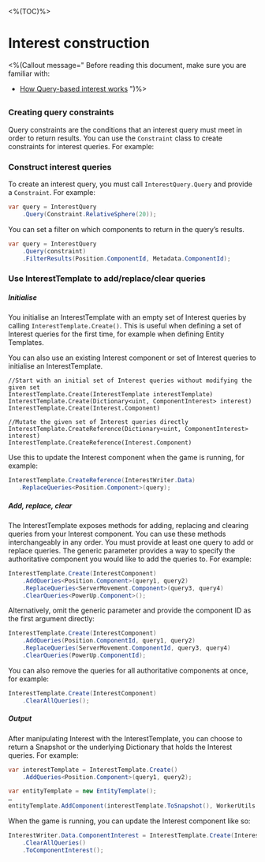 <%(TOC)%>
# Interest construction

<%(Callout message="
Before reading this document, make sure you are familiar with:

  * [How Query-based interest works]({{urlRoot}}/modules/qbi-helper/how-it-works)
")%>

##

### Creating query constraints
Query constraints are the conditions that an interest query must meet in order to return results. You can use the `Constraint` class to create constraints for interest queries. For example:

### Construct interest queries

To create an interest query, you must call `InterestQuery.Query` and provide a `Constraint`. For example:

```csharp
var query = InterestQuery
    .Query(Constraint.RelativeSphere(20));
```

You can set a filter on which components to return in the query’s results.

```csharp
var query = InterestQuery
    .Query(constraint)
    .FilterResults(Position.ComponentId, Metadata.ComponentId);
```

### Use InterestTemplate to add/replace/clear queries

##### Initialise

You initialise an InterestTemplate with an empty set of Interest queries by calling `InterestTemplate.Create()`. This is useful when defining a set of Interest queries for the first time, for example when defining Entity Templates.

You can also use an existing Interest component or set of Interest queries to initialise an InterestTemplate.

```charp
//Start with an initial set of Interest queries without modifying the given set
InterestTemplate.Create(InterestTemplate interestTemplate)
InterestTemplate.Create(Dictionary<uint, ComponentInterest> interest)
InterestTemplate.Create(Interest.Component)

//Mutate the given set of Interest queries directly
InterestTemplate.CreateReference(Dictionary<uint, ComponentInterest> interest)
InterestTemplate.CreateReference(Interest.Component)
```

Use this to update the Interest component when the game is running, for example:

```csharp
InterestTemplate.CreateReference(InterestWriter.Data)
   .ReplaceQueries<Position.Component>(query);
```

##### Add, replace, clear

The InterestTemplate exposes methods for adding, replacing and clearing queries from your Interest component. You can use these methods interchangeably in any order. You must provide at least one query to add or replace queries. The generic parameter provides a way to specify the authoritative component you would like to add the queries to. For example:

```csharp
InterestTemplate.Create(InterestComponent)
    .AddQueries<Position.Component>(query1, query2)
    .ReplaceQueries<ServerMovement.Component>(query3, query4)
    .ClearQueries<PowerUp.Component>();
```

Alternatively, omit the generic parameter and provide the component ID as the first argument directly:

```csharp
InterestTemplate.Create(InterestComponent)
    .AddQueries(Position.ComponentId, query1, query2)
    .ReplaceQueries(ServerMovement.ComponentId, query3, query4)
    .ClearQueries(PowerUp.ComponentId);
```

You can also remove the queries for all authoritative components at once, for example:

```csharp
InterestTemplate.Create(InterestComponent)
    .ClearAllQueries();
```

##### Output

After manipulating Interest with the InterestTemplate, you can choose to return a Snapshot or the underlying Dictionary that holds the Interest queries. For example:

```csharp
var interestTemplate = InterestTemplate.Create()
    .AddQueries<Position.Component>(query1, query2);

var entityTemplate = new EntityTemplate();
…
entityTemplate.AddComponent(interestTemplate.ToSnapshot(), WorkerUtils.UnityGameLogic);
```

When the game is running, you can update the Interest component like so:

```csharp
InterestWriter.Data.ComponentInterest = InterestTemplate.Create(InterestWriter.Data)
    .ClearAllQueries()
    .ToComponentInterest();
```
